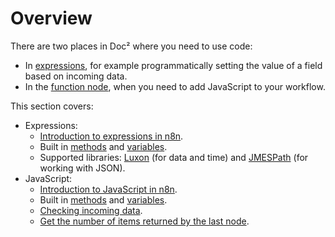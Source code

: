# Overview

There are two places in Doc² where you need to use code:

* In [expressions](/workflow//code-examples/expressions/), for example programmatically setting the value of a field based on incoming data.
* In the [function node](/workflow//integrations/core-nodes/n8n-nodes-base.function/), when you need to add JavaScript to your workflow.

This section covers:

* Expressions:
    * [Introduction to expressions in n8n](/workflow//code-examples/expressions/).
    * Built in [methods](/workflow//code-examples/expressions/methods/) and [variables](/workflow//code-examples/expressions/variables/).
    * Supported libraries: [Luxon](/workflow//code-examples/expressions/luxon/) (for data and time) and [JMESPath](/workflow//code-examples/expressions/jmespath/) (for working with JSON).
* JavaScript:
    * [Introduction to JavaScript in n8n](/workflow//code-examples/javascript-functions/).
    * Built in [methods](/workflow//code-examples/javascript-functions/methods/) and [variables](/code-examples/javascript-functions/variables/).
    * [Checking incoming data](/workflow//code-examples/javascript-functions/check-incoming-data/).
    * [Get the number of items returned by the last node](/workflow//code-examples/javascript-functions/number-items-last-node/).